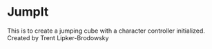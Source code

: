 # JumpIt
This is to create a jumping cube with a character controller initialized. Created by Trent Lipker-Brodowsky
